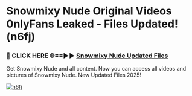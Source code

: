 # Snowmixy Nude Original Videos 0nlyFans Leaked - Files Updated! (n6fj)

<h3>🔴 CLICK HERE 🌐==►► <a href="https://tinyurl.com/yc6ubb5a" rel="nofollow">Snowmixy Nude Updated Files</a></h3>

Get Snowmixy Nude and all content. Now you can access all videos and pictures of Snowmixy Nude. New Updated Files 2025!

[![n6fj](https://i.imgur.com/7eu0CRL.gif)](https://tinyurl.com/yc6ubb5a)
